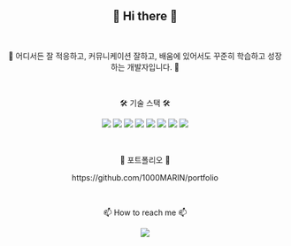 

<h2 align="center">👋 Hi there 👋</h2>

<br>  
  
<p align="center"> 🌱 어디서든 잘 적응하고, 커뮤니케이션 잘하고, 배움에 있어서도 꾸준히 학습하고 성장하는 개발자입니다. 🌱</p>  

<br>  

<p align="center">🛠 기술 스택 🛠 </p> 
<p align="center">
<p align="center">
  <img src="https://img.shields.io/badge/Java-007396?style=flat-square&logo=Java&logoColor=white"/>
  <img src="https://img.shields.io/badge/SpringFramework-6DB33F?style=flat-square&logo=Spring&logoColor=white"/>
  <img src="https://img.shields.io/badge/MySQL-4479A1?style=flat-square&logo=MySQL&logoColor=white"/>
  <img src="https://img.shields.io/badge/Oracle-F80000?style=flat-square&logo=Oracle&logoColor=white"/>
  <img src="https://img.shields.io/badge/HTML-E34F26?style=flat-square&logo=HTML5&logoColor=white"/>
  <img src="https://img.shields.io/badge/CSS-1572B6?style=flat-square&logo=CSS3&logoColor=white"/>
  <img src="https://img.shields.io/badge/JavaScript-F7DF1E?style=flat-square&logo=JavaScript&logoColor=white"/>
  <img src="https://img.shields.io/badge/aws-232F3E?style=flat-square&logo=Amazon AWS&logoColor=white"/>
</p> 

<br>  

<p align="center">📂 포트폴리오 📂</p>
<p align="center">https://github.com/1000MARIN/portfolio</p>    

<br>  

<p align="center">📫 How to reach me 📫</p>
<p align="center"><a href="www.gmail.com" target="_blank"><img src="https://img.shields.io/badge/leexjin@gmail.com-EA4335?style=flat-square&logo=Gmail&logoColor=white"/></a></p>

<br>


<!-- ![Top Langs](https://github-readme-stats.vercel.app/api/top-langs/?username=1000marin&layout=compact&theme=prussian)

![Anurag's GitHub stats](https://github-readme-stats.vercel.app/api?username=1000marin&show_icons=true&theme=prussian)   
 -->


